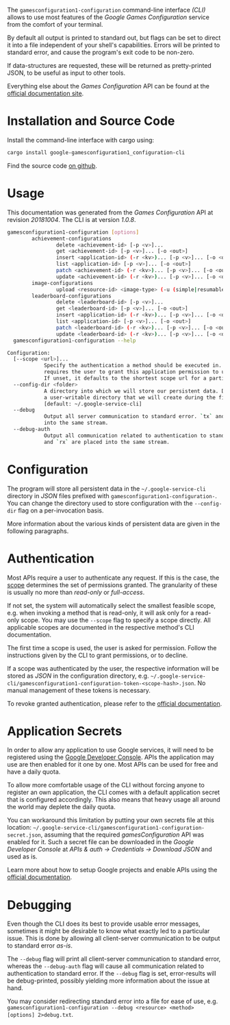 <!---
DO NOT EDIT !
This file was generated automatically from 'src/mako/cli/README.md.mako'
DO NOT EDIT !
-->
The `gamesconfiguration1-configuration` command-line interface *(CLI)* allows to use most features of the *Google Games Configuration* service from the comfort of your terminal.

By default all output is printed to standard out, but flags can be set to direct it into a file independent of your shell's
capabilities. Errors will be printed to standard error, and cause the program's exit code to be non-zero.

If data-structures are requested, these will be returned as pretty-printed JSON, to be useful as input to other tools.

Everything else about the *Games Configuration* API can be found at the
[official documentation site](https://developers.google.com/games/services).

# Installation and Source Code

Install the command-line interface with cargo using:

```bash
cargo install google-gamesconfiguration1_configuration-cli
```

Find the source code [on github](https://github.com/Byron/google-apis-rs/tree/master/gen/gamesconfiguration1_configuration-cli).

# Usage

This documentation was generated from the *Games Configuration* API at revision *20181004*. The CLI is at version *1.0.8*.

```bash
gamesconfiguration1-configuration [options]
        achievement-configurations
                delete <achievement-id> [-p <v>]...
                get <achievement-id> [-p <v>]... [-o <out>]
                insert <application-id> (-r <kv>)... [-p <v>]... [-o <out>]
                list <application-id> [-p <v>]... [-o <out>]
                patch <achievement-id> (-r <kv>)... [-p <v>]... [-o <out>]
                update <achievement-id> (-r <kv>)... [-p <v>]... [-o <out>]
        image-configurations
                upload <resource-id> <image-type> (-u (simple|resumable) -f <file> [-m <mime>]) [-p <v>]... [-o <out>]
        leaderboard-configurations
                delete <leaderboard-id> [-p <v>]...
                get <leaderboard-id> [-p <v>]... [-o <out>]
                insert <application-id> (-r <kv>)... [-p <v>]... [-o <out>]
                list <application-id> [-p <v>]... [-o <out>]
                patch <leaderboard-id> (-r <kv>)... [-p <v>]... [-o <out>]
                update <leaderboard-id> (-r <kv>)... [-p <v>]... [-o <out>]
  gamesconfiguration1-configuration --help

Configuration:
  [--scope <url>]...
            Specify the authentication a method should be executed in. Each scope
            requires the user to grant this application permission to use it.
            If unset, it defaults to the shortest scope url for a particular method.
  --config-dir <folder>
            A directory into which we will store our persistent data. Defaults to
            a user-writable directory that we will create during the first invocation.
            [default: ~/.google-service-cli]
  --debug
            Output all server communication to standard error. `tx` and `rx` are placed
            into the same stream.
  --debug-auth
            Output all communication related to authentication to standard error. `tx`
            and `rx` are placed into the same stream.

```

# Configuration

The program will store all persistent data in the `~/.google-service-cli` directory in *JSON* files prefixed with `gamesconfiguration1-configuration-`.  You can change the directory used to store configuration with the `--config-dir` flag on a per-invocation basis.

More information about the various kinds of persistent data are given in the following paragraphs.

# Authentication

Most APIs require a user to authenticate any request. If this is the case, the [scope][scopes] determines the 
set of permissions granted. The granularity of these is usually no more than *read-only* or *full-access*.

If not set, the system will automatically select the smallest feasible scope, e.g. when invoking a
method that is read-only, it will ask only for a read-only scope. 
You may use the `--scope` flag to specify a scope directly. 
All applicable scopes are documented in the respective method's CLI documentation.

The first time a scope is used, the user is asked for permission. Follow the instructions given 
by the CLI to grant permissions, or to decline.

If a scope was authenticated by the user, the respective information will be stored as *JSON* in the configuration
directory, e.g. `~/.google-service-cli/gamesconfiguration1-configuration-token-<scope-hash>.json`. No manual management of these tokens
is necessary.

To revoke granted authentication, please refer to the [official documentation][revoke-access].

# Application Secrets

In order to allow any application to use Google services, it will need to be registered using the 
[Google Developer Console][google-dev-console]. APIs the application may use are then enabled for it
one by one. Most APIs can be used for free and have a daily quota.

To allow more comfortable usage of the CLI without forcing anyone to register an own application, the CLI
comes with a default application secret that is configured accordingly. This also means that heavy usage
all around the world may deplete the daily quota.

You can workaround this limitation by putting your own secrets file at this location: 
`~/.google-service-cli/gamesconfiguration1-configuration-secret.json`, assuming that the required *gamesConfiguration* API 
was enabled for it. Such a secret file can be downloaded in the *Google Developer Console* at 
*APIs & auth -> Credentials -> Download JSON* and used as is.

Learn more about how to setup Google projects and enable APIs using the [official documentation][google-project-new].


# Debugging

Even though the CLI does its best to provide usable error messages, sometimes it might be desirable to know
what exactly led to a particular issue. This is done by allowing all client-server communication to be 
output to standard error *as-is*.

The `--debug` flag will print all client-server communication to standard error, whereas the `--debug-auth` flag
will cause all communication related to authentication to standard error.
If the `--debug` flag is set, error-results will be debug-printed, possibly yielding more information about the 
issue at hand.

You may consider redirecting standard error into a file for ease of use, e.g. `gamesconfiguration1-configuration --debug <resource> <method> [options] 2>debug.txt`.


[scopes]: https://developers.google.com/+/api/oauth#scopes
[revoke-access]: http://webapps.stackexchange.com/a/30849
[google-dev-console]: https://console.developers.google.com/
[google-project-new]: https://developers.google.com/console/help/new/